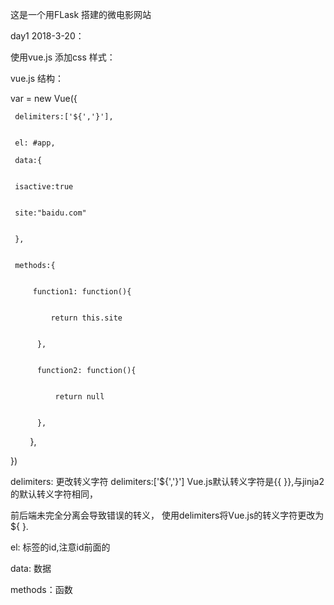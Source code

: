 这是一个用FLask 搭建的微电影网站

day1 2018-3-20：


使用vue.js 添加css 样式：


vue.js 结构：


 var = new Vue({
 
 
     delimiters:['${','}'],
     
     
     el: #app,
     
     data:{
     
     
     isactive:true
     
     
     site:"baidu.com"
     
     
     },
     
     
     methods:{
     
     
         function1: function(){
         
         
             return this.site
             
             
          },
          
          
          function2: function(){
          
          
              return null
              
              
          },
          
          
         },
         
         
 })
 
 
 delimiters: 更改转义字符 delimiters:['${','}'] Vue.js默认转义字符是{{ }},与jinja2的默认转义字符相同，
 
 
 前后端未完全分离会导致错误的转义， 使用delimiters将Vue.js的转义字符更改为 ${ }.
 
 el: 标签的id,注意id前面的
 
 data: 数据
 
 methods：函数
